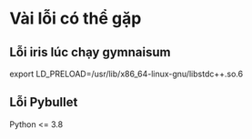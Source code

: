 # Vài lỗi có thể gặp

## Lỗi iris lúc chạy gymnaisum
export LD_PRELOAD=/usr/lib/x86_64-linux-gnu/libstdc++.so.6

## Lỗi Pybullet
Python <= 3.8